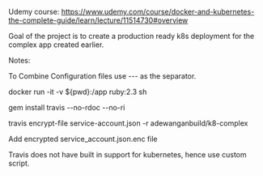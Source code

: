 Udemy course: https://www.udemy.com/course/docker-and-kubernetes-the-complete-guide/learn/lecture/11514730#overview

Goal of the project is to create a production ready k8s deployment for the complex app created earlier.

Notes:

To Combine Configuration files use --- as the separator.

docker run -it -v ${pwd}:/app ruby:2.3 sh

gem install travis --no-rdoc --no-ri

travis encrypt-file service-account.json -r adewanganbuild/k8-complex

Add encrypted service_account.json.enc file

Travis does not have built in support for kubernetes, hence use custom script.

